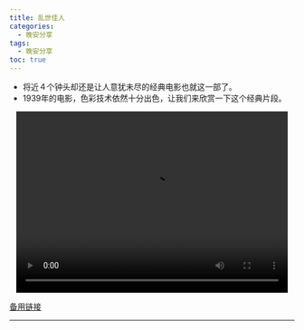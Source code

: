```yaml
---
title: 乱世佳人
categories:
  - 晚安分享
tags:
  - 晚安分享
toc: true 
---
```



- 将近４个钟头却还是让人意犹未尽的经典电影也就这一部了。
- 1939年的电影，色彩技术依然十分出色，让我们来欣赏一下这个经典片段。

<p style="text-align:center">
   <video width="480" height="320" controls>
       <source src="/video/46.mp4">
   </video>
</p>
 <p><a href="/video/46.mp4">备用链接</a></p>
 
---





